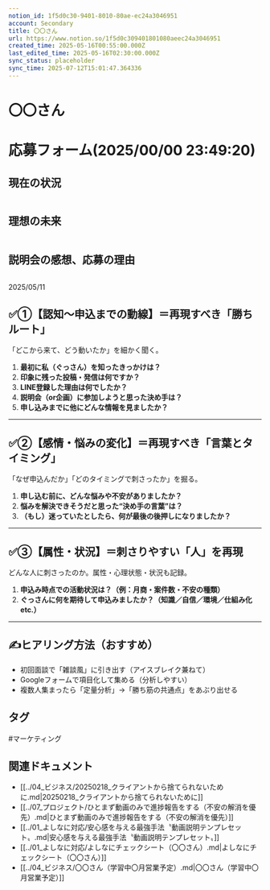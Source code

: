 ```yaml
---
notion_id: 1f5d0c30-9401-8010-80ae-ec24a3046951
account: Secondary
title: 〇〇さん
url: https://www.notion.so/1f5d0c309401801080aeec24a3046951
created_time: 2025-05-16T00:55:00.000Z
last_edited_time: 2025-05-16T02:30:00.000Z
sync_status: placeholder
sync_time: 2025-07-12T15:01:47.364336
---
```

# 〇〇さん

# 応募フォーム(2025/00/00 23:49:20)
  ## 現在の状況
  ```plain text

  ```
  ## 理想の未来
  ```plain text

  ```
  ## 説明会の感想、応募の理由
  ```plain text

  ```
  
  2025/05/11 
  ## ✅①【認知～申込までの動線】＝再現すべき「勝ちルート」
  「どこから来て、どう動いたか」を細かく聞く。
  1. **最初に私（ぐっさん）を知ったきっかけは？**
  1. **印象に残った投稿・発信は何ですか？**
  1. **LINE登録した理由は何でしたか？**
  1. **説明会（or企画）に参加しようと思った決め手は？**
  1. **申し込みまでに他にどんな情報を見ましたか？**
  ---
  ## ✅②【感情・悩みの変化】＝再現すべき「言葉とタイミング」
  「なぜ申込んだか」「どのタイミングで刺さったか」を掘る。
  1. **申し込む前に、どんな悩みや不安がありましたか？**
  1. **悩みを解決できそうだと思った“決め手の言葉”は？**
  1. **（もし）迷っていたとしたら、何が最後の後押しになりましたか？**
  ---
  ## ✅③【属性・状況】＝刺さりやすい「人」を再現
  どんな人に刺さったのか。属性・心理状態・状況も記録。
  1. **申込み時点での活動状況は？（例：月商・案件数・不安の種類）**
  1. **ぐっさんに何を期待して申込みましたか？（知識／自信／環境／仕組み化 etc.）**
  ---
  ## ✍️ヒアリング方法（おすすめ）
  - 初回面談で「雑談風」に引き出す（アイスブレイク兼ねて）
  - Googleフォームで項目化して集める（分析しやすい）
  - 複数人集まったら「定量分析」→「勝ち筋の共通点」をあぶり出せる

## タグ

#マーケティング 

## 関連ドキュメント

- [[../04_ビジネス/20250218_クライアントから捨てられないために.md|20250218_クライアントから捨てられないために]]
- [[../07_プロジェクト/ひとまず動画のみで進捗報告をする（不安の解消を優先）.md|ひとまず動画のみで進捗報告をする（不安の解消を優先）]]
- [[../01_よしなに対応/安心感を与える最強手法〝動画説明テンプレセット〟.md|安心感を与える最強手法〝動画説明テンプレセット〟]]
- [[../01_よしなに対応/よしなにチェックシート（〇〇さん）.md|よしなにチェックシート（〇〇さん）]]
- [[../04_ビジネス/〇〇さん（学習中〇月営業予定）.md|〇〇さん（学習中〇月営業予定）]]
